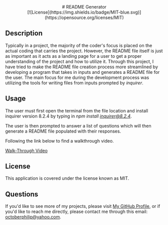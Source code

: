 <div align="center">
  # README Generator 
  <br>
  [![License](https://img.shields.io/badge/MIT-blue.svg)](https://opensource.org/licenses/MIT)
  </div>

  ## Description  

  Typically in a project, the majority of the coder's focus is placed on the actual coding that carries the project. However, the README file itself is just as important as it acts as a landing page for a user to get a proper understanding of the project and how to utilize it. Through this project, I have tried to make the README file creation process more streamlined by developing a program that takes in inputs and generates a README file for the user. The main focus for me during the development process was utilizing the tools for writing files from inputs prompted by *inquirer*.
  
  ## Usage  
  
  The user must first open the terminal from the file location and install inquirer version 8.2.4 by typing in *npm install inquirer@8.2.4*.

  The user is then prompted to answer a list of questions which will then generate a README file populated with their responses.

  Following the link below to find a walkthrough video.
  
  [Walk-Through Video](https://drive.google.com/file/d/1ryMGIX_h0fQkrAyq7hk5Yzkiv3B_3-JI/view)
  

  ## License  
  
  This application is covered under the license known as MIT.  
  
  ## Questions  
  
  If you'd like to see more of my projects, please visit [My GitHub Profile](https://github.com/geovko), or if you'd like to reach me directly, please contact me through this email: octoberphilip@yahoo.com.  
  
  